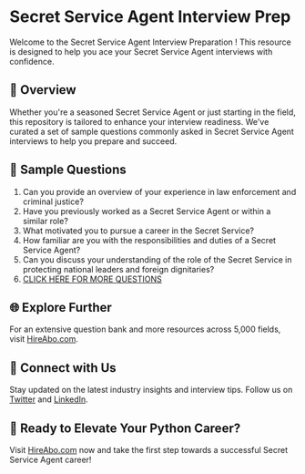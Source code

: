 # Secret Service Agent Interview Prep

Welcome to the Secret Service Agent Interview Preparation ! This resource is designed to help you ace your Secret Service Agent interviews with confidence.

## 🚀 Overview

Whether you're a seasoned Secret Service Agent or just starting in the field, this repository is tailored to enhance your interview readiness. We've curated a set of sample questions commonly asked in Secret Service Agent interviews to help you prepare and succeed.

## 📝 Sample Questions

1. Can you provide an overview of your experience in law enforcement and criminal justice?
2. Have you previously worked as a Secret Service Agent or within a similar role?
3. What motivated you to pursue a career in the Secret Service?
4. How familiar are you with the responsibilities and duties of a Secret Service Agent?
5. Can you discuss your understanding of the role of the Secret Service in protecting national leaders and foreign dignitaries?
6. [CLICK HERE FOR MORE QUESTIONS](https://hireabo.com/job/9_1_21/Secret%20Service%20Agent)

## 🌐 Explore Further

For an extensive question bank and more resources across 5,000 fields, visit [HireAbo.com](https://www.hireabo.com).

## 📱 Connect with Us

Stay updated on the latest industry insights and interview tips. Follow us on [Twitter](https://twitter.com/hireabo) and [LinkedIn](https://www.linkedin.com/in/hire-abo-3609972a8/).

## 🚀 Ready to Elevate Your Python Career?

Visit [HireAbo.com](https://www.hireabo.com) now and take the first step towards a successful Secret Service Agent career!